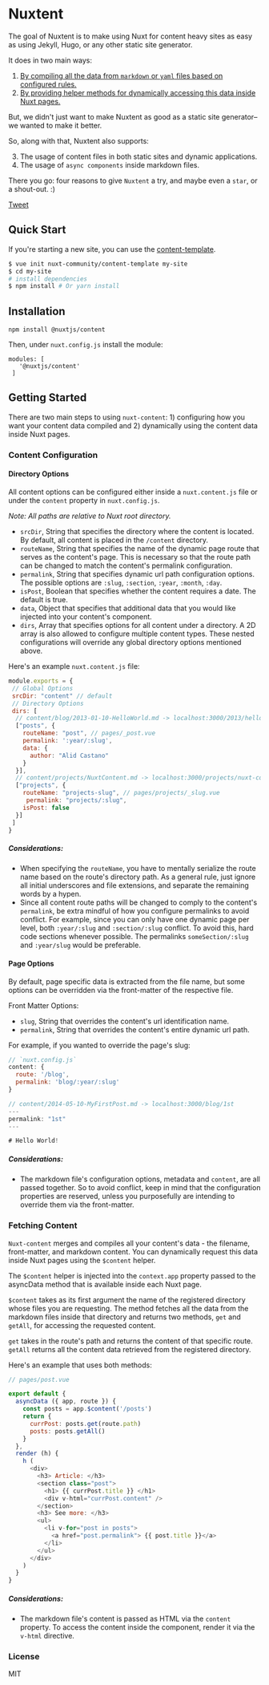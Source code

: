 # Nuxtent

The goal of Nuxtent is to make using Nuxt for content heavy sites as easy as using Jekyll, Hugo, or any other static site generator.

It does in two main ways:

1. [By compiling all the data from `markdown` or `yaml` files based on configured rules.](#content-configuration)
2. [By providing helper methods for dynamically accessing this data inside Nuxt pages.](#fetching-content)

But, we didn't just want to make Nuxtent as good as a static site generator–we wanted to make it better.

So, along with that, Nuxtent also supports:

3. The usage of content files in both static sites and dynamic applications.
4. The usage of `async components` inside markdown files.

There you go: four reasons to give `Nuxtent` a try, and maybe even a `star`, or a shout-out. :)

<a class="twitter-share-button"
  href="https://twitter.com/intent/tweet&url=https://github.com/nuxt-community/content-module"
  target="\_blank">
Tweet</a>


## Quick Start

If you're starting a new site, you can use the [content-template](https://github.com/nuxt-community/content-template).

``` bash
$ vue init nuxt-community/content-template my-site
$ cd my-site
# install dependencies
$ npm install # Or yarn install
```

## Installation

```
npm install @nuxtjs/content

```

Then, under `nuxt.config.js` install the module:

```
modules: [
   '@nuxtjs/content'
 ]
```

## Getting Started

There are two main steps to using `nuxt-content`: 1) configuring how you want your content data compiled and 2) dynamically using the content data inside Nuxt pages.

### Content Configuration

#### Directory Options

All content options can be configured either inside a `nuxt.content.js` file or under the `content` property in `nuxt.config.js`.

*Note: All paths are relative to Nuxt root directory.*

- `srcDir`, String that specifies the directory where the content is located. By default, all content is placed in the `/content` directory.
- `routeName`, String that specifies the name of the dynamic page route that serves as the content's page. This is necessary so that the route path can be changed to match the content's permalink configuration.
- `permalink`, String that specifies dynamic url path configuration options. The possible options are `:slug`, `:section`, `:year`, `:month`, `:day`.
- `isPost`, Boolean that specifies whether the content requires a date. The default is true.
- `data`, Object that specifies that additional data that you would like injected into your content's component.
- `dirs`, Array that specifies options for all content under a directory. A 2D array is also allowed to configure multiple content types. These nested configurations will override any global directory options mentioned above.

Here's an example `nuxt.content.js` file:

```js
module.exports = {
 // Global Options
 srcDir: "content" // default
 // Directory Options
 dirs: [
  // content/blog/2013-01-10-HelloWorld.md -> localhost:3000/2013/hello-world
  ["posts", {
    routeName: "post", // pages/_post.vue
    permalink: ':year/:slug',
    data: {
      author: "Alid Castano"
    }
  }],
  // content/projects/NuxtContent.md -> localhost:3000/projects/nuxt-content
  ["projects", {
    routeName: "projects-slug", // pages/projects/_slug.vue
     permalink: "projects/:slug",
    isPost: false
  }]
 ]
}

```

##### Considerations:

- When specifying the `routeName`, you have to mentally serialize the route name based on the route's directory path. As a general rule, just ignore all initial underscores and file extensions, and separate the remaining words by a hypen.
- Since all content route paths will be changed to comply to the content's `permalink`, be extra mindful of how you configure permalinks to avoid conflict. For example, since you can only have one dynamic page per level, both `:year/:slug` and `:section/:slug` conflict. To avoid this, hard code sections whenever possible. The permalinks `someSection/:slug` and `:year/slug` would be preferable.


#### Page Options

By default, page specific data is extracted from the file name, but some options can be overridden via the front-matter of the respective file.

Front Matter Options:
  -  `slug`, String that overrides the content's url identification name.
  - `permalink`, String that overrides the content's entire dynamic url path.

For example, if you wanted to override the page's slug:

```js
// `nuxt.config.js`
content: {
  route: '/blog',
  permalink: 'blog/:year/:slug'
}

// content/2014-05-10-MyFirstPost.md -> localhost:3000/blog/1st
---
permalink: "1st"
---

# Hello World!

```

##### Considerations:

- The markdown file's configuration options, metadata and `content`, are all passed together. So to avoid conflict, keep in mind that the configuration properties are reserved, unless you purposefully are intending to override them via the front-matter.

### Fetching Content

`Nuxt-content` merges and compiles all your content's data - the filename, front-matter, and markdown content. You can dynamically request this data inside Nuxt pages using the `$content` helper.

The `$content` helper is injected into the `context.app` property passed to the asyncData method that is available inside each Nuxt page.

`$content` takes as its first argument the name of the registered directory whose files you are requesting. The method fetches all the data from the markdown files inside that directory and returns two methods, `get` and `getAll`, for accessing the requested content.

 `get` takes in the route's path and returns the content of that specific route. `getAll` returns all the content data retrieved from the registered directory.

Here's an example that uses both methods:

```js
// pages/post.vue

export default {
  asyncData ({ app, route }) {
    const posts = app.$content('/posts')
    return {
      currPost: posts.get(route.path)
      posts: posts.getAll()
    }
  },
  render (h) {
    h (
      <div>
        <h3> Article: </h3>
        <section class="post">
          <h1> {{ currPost.title }} </h1>
          <div v-html="currPost.content" />
        </section>
        <h3> See more: </h3>
        <ul>
          <li v-for="post in posts">
            <a href="post.permalink"> {{ post.title }}</a>
          </li>
        </ul>
      </div>
    )
  }
}

```

##### Considerations:

- The markdown file's content is passed as HTML via the `content` property. To access the content inside the component, render it via the `v-html` directive.

### License

MIT
